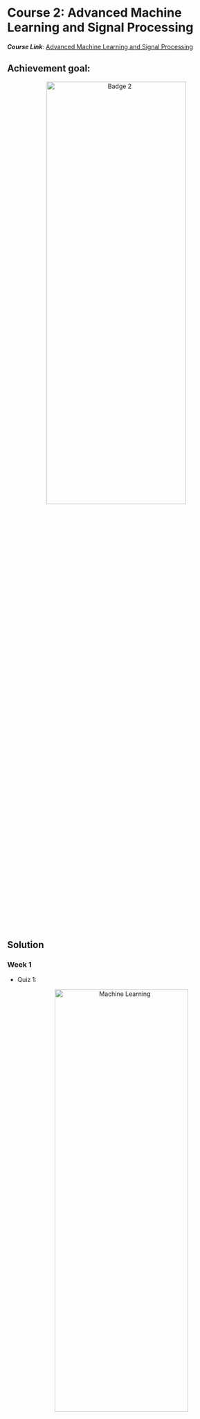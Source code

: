 # Course 2: Advanced Machine Learning and Signal Processing

**_Course Link_**: [Advanced Machine Learning and Signal Processing](https://www.coursera.org/learn/advanced-machine-learning-signal-processing)

## Achievement goal:

<p align="center">
    <img src="../Badges/Advanced-Machine-Learning-and-Signal-Processing.png" width="80%" height="50%" title="Badge 2" >
</p>


## Solution

### Week 1

- Quiz 1:
    <p align="center">
        <img src="./img/w1_quizz1.png" width="80%" height="50%" title="Machine Learning" >
    </p>

- Quiz 2:
    <p align="center">
        <img src="./img/w1_quizz2.png" width="80%" height="50%" title="ML Pipelines" >
    </p>


- [Assignment](https://github.com/GafBof/advanced_data_science_ibm/blob/main/Course%202:%20Advanced%20Machine%20Learning%20and%20Signal%20Processing/Week%201/Assignment.ipynb).

### Week 2

- Quiz 1:
    <p align="center">
        <img src="./img/w2_quizz1.png" width="80%" height="50%" title="Linear Regression" >
    </p>

- Quiz 2:
    <p align="center">
        <img src="./img/w2_quizz2.png" width="80%" height="50%" title="Splitting and Overfitting" >
    </p>

- Quiz 3:
    <p align="center">
        <img src="./img/w2_quizz3.png" width="80%" height="50%" title="Evaluation Measures" >
    </p>

- Quiz 4:
    <p align="center">
        <img src="./img/w2_quizz4.png" width="80%" height="50%" title="Logistic Regression" >
    </p>

- Quiz 5:
    <p align="center">
        <img src="./img/w2_quizz5a.png" width="80%" height="50%" title="Naive Bays" >
    </p>
    <p align="center">
        <img src="./img/w2_quizz5b.png" width="80%" height="50%" title="Naive Bays" >
    </p>
    <p align="center">
        <img src="./img/w2_quizz5c.png" width="80%" height="50%" title="Naive Bays" >
    </p>

- Quiz 6:
    <p align="center">
        <img src="./img/w2_quizz6.png" width="80%" height="50%" title="SVM" >
    </p>

- Quiz 7:
    <p align="center">
        <img src="./img/w2_quizz7.png" width="80%" height="50%" title="Testing, X-Validation, GridSearch" >
    </p>

- Quiz 8:
    <p align="center">
        <img src="./img/w2_quizz8.png" width="80%" height="50%" title="Ensemble Learning" >
    </p>

- Quiz 9:
    <p align="center">
        <img src="./img/w2_quizz9.png" width="80%" height="50%" title="Regularization" >
    </p>


- [Assignment](https://github.com/GafBof/advanced_data_science_ibm/blob/main/Course%202:%20Advanced%20Machine%20Learning%20and%20Signal%20Processing/Week%202/Assignment.ipynb).

### Week 3

- Quiz 1:
    <p align="center">
        <img src="./img/w3_quizz1.png" width="80%" height="50%" title="Clustering" >
    </p>

- Quiz 2:
    <p align="center">
        <img src="./img/w3_quizz2a.png" width="80%" height="50%" title="PCA" >
    </p>
    <p align="center">
        <img src="./img/w3_quizz2b.png" width="80%" height="50%" title="PCA" >
    </p>
    <p align="center">
        <img src="./img/w3_quizz2c.png" width="80%" height="50%" title="PCA" >
    </p>

- [Assignment](https://github.com/GafBof/advanced_data_science_ibm/blob/main/Course%202:%20Advanced%20Machine%20Learning%20and%20Signal%20Processing/Week%203/Assignment.ipynb).

### Week 4

- Quiz 1:
    <p align="center">
        <img src="./img/w4_quizz1a.png" width="80%" height="50%" title="Fourier Transform" >
    </p>
    <p align="center">
        <img src="./img/w4_quizz1b.png" width="80%" height="50%" title="Fourier Transform" >
    </p>
    <p align="center">
        <img src="./img/w4_quizz1c.png" width="80%" height="50%" title="Fourier Transform" >
    </p>
    <p align="center">
        <img src="./img/w4_quizz1d_sai.png" width="80%" height="50%" title="Fourier Transform" >
    </p>

- Quiz 2:
    <p align="center">
        <img src="./img/w4_quizz2a.png" width="80%" height="50%" title="Wavelet Transform" >
    </p>
    <p align="center">
        <img src="./img/w4_quizz2b.png" width="80%" height="50%" title="Wavelet Transform" >
    </p>
    <p align="center">
        <img src="./img/w4_quizz2c.png" width="80%" height="50%" title="Wavelet Transform" >
    </p>


- [Assignment](https://github.com/GafBof/advanced_data_science_ibm/blob/main/Course%202:%20Advanced%20Machine%20Learning%20and%20Signal%20Processing/Week%204/assignment.ipynb).

## Contributors:

- 🐮 [@honghanhh](https://github.com/honghanhh)
- 🐔 [@tiena2cva](https://github.com/tiena2cva)
